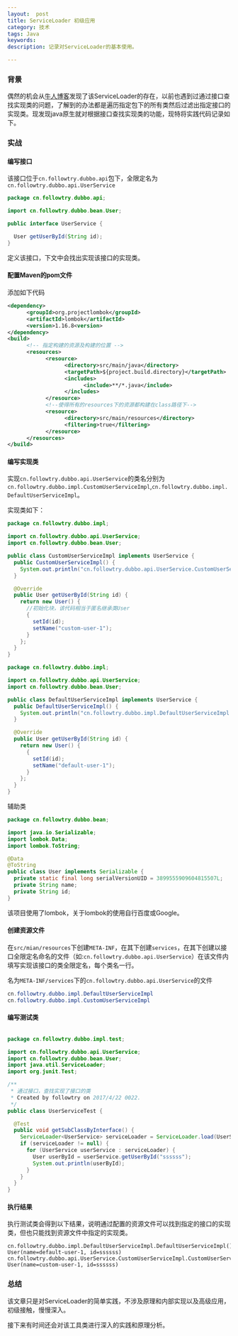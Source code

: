 ```yaml
---
layout:  post
title: ServiceLoader 初级应用
category: 技术
tags: Java
keywords: 
description: 记录对ServiceLoader的基本使用。

---
```



### 背景

偶然的机会从[牛人博客](https://yq.aliyun.com/articles/39067?spm=5176.8091938.0.0.w4LkpB)发现了该ServiceLoader的存在，以前也遇到过通过接口查找实现类的问题，了解到的办法都是遍历指定包下的所有类然后过滤出指定接口的实现类。现发现java原生就对根据接口查找实现类的功能，现特将实践代码记录如下。

### 实战

#### 编写接口

该接口位于`cn.followtry.dubbo.api`包下，全限定名为`cn.followtry.dubbo.api.UserService`

```java
package cn.followtry.dubbo.api;

import cn.followtry.dubbo.bean.User;

public interface UserService {

  User getUserById(String id);
}
```

定义该接口，下文中会找出实现该接口的实现类。

#### 配置Maven的pom文件

添加如下代码


```xml
<dependency>
      <groupId>org.projectlombok</groupId>
      <artifactId>lombok</artifactId>
      <version>1.16.8<version>
</dependency>
<build>
      <!-- 指定构建的资源及构建的位置 -->
      <resources>
            <resource>
                  <directory>src/main/java</directory>
                  <targetPath>${project.build.directory}</targetPath>
                  <includes>
                        <include>**/*.java</include>
                  </includes>
            </resource>
            <!--使得所有的resources下的资源都构建在class路径下-->
            <resource>
                  <directory>src/main/resources</directory>
                  <filtering>true</filtering>
            </resource>
      </resources>
</build>
```


#### 编写实现类

实现`cn.followtry.dubbo.api.UserService`的类名分别为`cn.followtry.dubbo.impl.CustomUserServiceImpl`,`cn.followtry.dubbo.impl.DefaultUserServiceImpl`。

实现类如下：

```java
package cn.followtry.dubbo.impl;

import cn.followtry.dubbo.api.UserService;
import cn.followtry.dubbo.bean.User;

public class CustomUserServiceImpl implements UserService {
  public CustomUserServiceImpl() {
    System.out.println("cn.followtry.dubbo.api.UserService.CustomUserServiceImpl.CustomUserServiceImpl()");
  }

  @Override
  public User getUserById(String id) {
    return new User() {
      //初始化块，该代码相当于匿名继承类User
      {
        setId(id);
        setName("custom-user-1");
      }
    };
  }
}

```

```java
package cn.followtry.dubbo.impl;

import cn.followtry.dubbo.api.UserService;
import cn.followtry.dubbo.bean.User;

public class DefaultUserServiceImpl implements UserService {
  public DefaultUserServiceImpl() {
    System.out.println("cn.followtry.dubbo.impl.DefaultUserServiceImpl.DefaultUserServiceImpl()");
  }

  @Override
  public User getUserById(String id) {
    return new User() {
      {
        setId(id);
        setName("default-user-1");
      }
    };
  }
}

```

辅助类

```java
package cn.followtry.dubbo.bean;

import java.io.Serializable;
import lombok.Data;
import lombok.ToString;

@Data
@ToString
public class User implements Serializable {
  private static final long serialVersionUID = 3899555909604815507L;
  private String name;
  private String id;
}

```

该项目使用了lombok，关于lombok的使用自行百度或Google。


#### 创建资源文件

在`src/mian/resources`下创建`META-INF`，在其下创建`services`，在其下创建以接口全限定名命名的文件（如:`cn.followtry.dubbo.api.UserService`）在该文件内填写实现该接口的类全限定名，每个类名一行。

名为`META-INF/services`下的`cn.followtry.dubbo.api.UserService`的文件

```java
cn.followtry.dubbo.impl.DefaultUserServiceImpl
cn.followtry.dubbo.impl.CustomUserServiceImpl
```

#### 编写测试类

```java

package cn.followtry.dubbo.impl.test;

import cn.followtry.dubbo.api.UserService;
import cn.followtry.dubbo.bean.User;
import java.util.ServiceLoader;
import org.junit.Test;

/**
 * 通过接口，查找实现了接口的类
 * Created by followtry on 2017/4/22 0022.
 */
public class UserServiceTest {

  @Test
  public void getSubClassByInterface() {
    ServiceLoader<UserService> serviceLoader = ServiceLoader.load(UserService.class);
    if (serviceLoader != null) {
      for (UserService userService : serviceLoader) {
        User userById = userService.getUserById("ssssss");
        System.out.println(userById);
      }
    }
  }
}


```

#### 执行结果


执行测试类会得到以下结果，说明通过配置的资源文件可以找到指定的接口的实现类，但也只能找到资源文件中指定的实现类。

```
cn.followtry.dubbo.impl.DefaultUserServiceImpl.DefaultUserServiceImpl()
User(name=default-user-1, id=ssssss)
cn.followtry.dubbo.api.UserService.CustomUserServiceImpl.CustomUserServiceImpl()
User(name=custom-user-1, id=ssssss)
```


### 总结

该文章只是对ServiceLoader的简单实践，不涉及原理和内部实现以及高级应用，初级接触，慢慢深入。

接下来有时间还会对该工具类进行深入的实践和原理分析。
